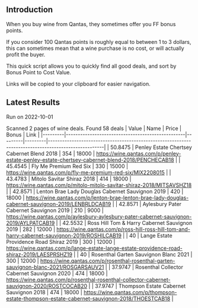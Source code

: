 ## Introduction

When you buy wine from Qantas, they sometimes offer you FF bonus points. 

If you consider 100 Qantas points is roughly equal to between 1 to 3 dollars, this can sometimes mean that a wine purchase is no cost, or will actually profit the buyer.

This quick script allows you to quickly find all good deals, and sort by Bonus Point to Cost Value.

Links will be copied to your clipboard for easier navigation.

## Latest Results

Run on 2022-10-01

Scanned 2 pages of wine deals.
Found 58 deals
|   Value | Name                                             |   Price |   Bonus | Link                                                                                                |
|---------|--------------------------------------------------|---------|---------|-----------------------------------------------------------------------------------------------------|
| 50.8475 | Penley Estate Chertsey Cabernet Blend 2018       |     354 |   18000 | https://wine.qantas.com/p/penley-estate-penley-estate-chertsey-cabernet-blend-2018/PENCHECAB18      |
| 45.4545 | Fly Me Premium Red Six                           |     330 |   15000 | https://wine.qantas.com/p/fly-me-premium-red-six/MIX2208015                                         |
| 43.4783 | Mitolo Savitar Shiraz 2018                       |     414 |   18000 | https://wine.qantas.com/p/mitolo-mitolo-savitar-shiraz-2018/MITSAVSHZ18                             |
| 42.8571 | Lenton Brae Lady Douglas Cabernet Sauvignon 2019 |     420 |   18000 | https://wine.qantas.com/p/lenton-brae-lenton-brae-lady-douglas-cabernet-sauvignon-2019/LENBRLDCAB19 |
| 42.8571 | Aylesbury Pater Cabernet Sauvignon 2019          |     210 |    9000 | https://wine.qantas.com/p/aylesbury-aylesbury-pater-cabernet-sauvignon-2019/AYLPATCAB19             |
| 42.5532 | Ross Hill Tom & Harry Cabernet Sauvignon 2019    |     282 |   12000 | https://wine.qantas.com/p/ross-hill-ross-hill-tom-and-harry-cabernet-sauvignon-2019/ROSHILCAB19     |
| 40      | Lange Estate Providence Road Shiraz 2019         |     300 |   12000 | https://wine.qantas.com/p/lange-estate-lange-estate-providence-road-shiraz-2019/LAESPRSHZ19         |
| 40      | Rosenthal Garten Sauvignon Blanc 2021            |     300 |   12000 | https://wine.qantas.com/p/rosenthal-rosenthal-garten-sauvignon-blanc-2021/ROSGARSAUV21              |
| 37.9747 | Rosenthal Collector Cabernet Sauvignon 2020      |     474 |   18000 | https://wine.qantas.com/p/rosenthal-rosenthal-collector-cabernet-sauvignon-2020/ROSTCOCAB20         |
| 37.9747 | Thompson Estate Cabernet Sauvignon 2018          |     474 |   18000 | https://wine.qantas.com/p/thompson-estate-thompson-estate-cabernet-sauvignon-2018/THOESTCAB18       |

